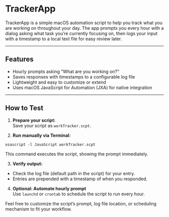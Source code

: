 # TrackerApp

TrackerApp is a simple macOS automation script to help you track what you are working on throughout your day. The app prompts you every hour with a dialog asking what task you’re currently focusing on, then logs your input with a timestamp to a local text file for easy review later.

---

## Features

- Hourly prompts asking “What are you working on?”
- Saves responses with timestamps to a configurable log file
- Lightweight and easy to customize or extend
- Uses macOS JavaScript for Automation (JXA) for native integration

---

## How to Test

1. **Prepare your script:**  
   Save your script as `workTracker.scpt`.

2. **Run manually via Terminal:**  

`osascript -l JavaScript workTracker.scpt`

This command executes the script, showing the prompt immediately.

3. **Verify output:**  
- Check the log file (default path in the script) for your entry.  
- Entries are prepended with a timestamp of when you responded.

4. **Optional: Automate hourly prompt**  
Use `launchd` or `crontab` to schedule the script to run every hour.


Feel free to customize the script’s prompt, log file location, or scheduling mechanism to fit your workflow.
